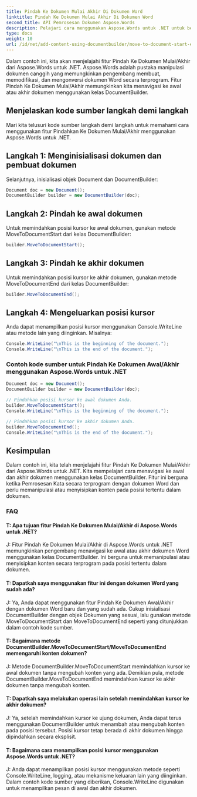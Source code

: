 ```yaml
---
title: Pindah Ke Dokumen Mulai Akhir Di Dokumen Word
linktitle: Pindah Ke Dokumen Mulai Akhir Di Dokumen Word
second_title: API Pemrosesan Dokumen Aspose.Words
description: Pelajari cara menggunakan Aspose.Words untuk .NET untuk berpindah ke awal dan akhir dokumen di dokumen Word dengan panduan langkah demi langkah ini.
type: docs
weight: 10
url: /id/net/add-content-using-documentbuilder/move-to-document-start-end/
---
```

Dalam contoh ini, kita akan menjelajahi fitur Pindah Ke Dokumen Mulai/Akhir dari Aspose.Words untuk .NET. Aspose.Words adalah pustaka manipulasi dokumen canggih yang memungkinkan pengembang membuat, memodifikasi, dan mengonversi dokumen Word secara terprogram. Fitur Pindah Ke Dokumen Mulai/Akhir memungkinkan kita menavigasi ke awal atau akhir dokumen menggunakan kelas DocumentBuilder.

## Menjelaskan kode sumber langkah demi langkah

Mari kita telusuri kode sumber langkah demi langkah untuk memahami cara menggunakan fitur Pindahkan Ke Dokumen Mulai/Akhir menggunakan Aspose.Words untuk .NET.


## Langkah 1: Menginisialisasi dokumen dan pembuat dokumen

Selanjutnya, inisialisasi objek Document dan DocumentBuilder:

```csharp
Document doc = new Document();
DocumentBuilder builder = new DocumentBuilder(doc);
```

## Langkah 2: Pindah ke awal dokumen

Untuk memindahkan posisi kursor ke awal dokumen, gunakan metode MoveToDocumentStart dari kelas DocumentBuilder:

```csharp
builder.MoveToDocumentStart();
```

## Langkah 3: Pindah ke akhir dokumen

Untuk memindahkan posisi kursor ke akhir dokumen, gunakan metode MoveToDocumentEnd dari kelas DocumentBuilder:

```csharp
builder.MoveToDocumentEnd();
```

## Langkah 4: Mengeluarkan posisi kursor

Anda dapat menampilkan posisi kursor menggunakan Console.WriteLine atau metode lain yang diinginkan. Misalnya:

```csharp
Console.WriteLine("\nThis is the beginning of the document.");
Console.WriteLine("\nThis is the end of the document.");
```

### Contoh kode sumber untuk Pindah Ke Dokumen Awal/Akhir menggunakan Aspose.Words untuk .NET

```csharp
Document doc = new Document();
DocumentBuilder builder = new DocumentBuilder(doc);

// Pindahkan posisi kursor ke awal dokumen Anda.
builder.MoveToDocumentStart();
Console.WriteLine("\nThis is the beginning of the document.");

// Pindahkan posisi kursor ke akhir dokumen Anda.
builder.MoveToDocumentEnd();
Console.WriteLine("\nThis is the end of the document.");
```

## Kesimpulan

Dalam contoh ini, kita telah menjelajahi fitur Pindah Ke Dokumen Mulai/Akhir dari Aspose.Words untuk .NET. Kita mempelajari cara menavigasi ke awal dan akhir dokumen menggunakan kelas DocumentBuilder. Fitur ini berguna ketika Pemrosesan Kata secara terprogram dengan dokumen Word dan perlu memanipulasi atau menyisipkan konten pada posisi tertentu dalam dokumen.

### FAQ

#### T: Apa tujuan fitur Pindah Ke Dokumen Mulai/Akhir di Aspose.Words untuk .NET?

J: Fitur Pindah Ke Dokumen Mulai/Akhir di Aspose.Words untuk .NET memungkinkan pengembang menavigasi ke awal atau akhir dokumen Word menggunakan kelas DocumentBuilder. Ini berguna untuk memanipulasi atau menyisipkan konten secara terprogram pada posisi tertentu dalam dokumen.

#### T: Dapatkah saya menggunakan fitur ini dengan dokumen Word yang sudah ada?

J: Ya, Anda dapat menggunakan fitur Pindah Ke Dokumen Awal/Akhir dengan dokumen Word baru dan yang sudah ada. Cukup inisialisasi DocumentBuilder dengan objek Dokumen yang sesuai, lalu gunakan metode MoveToDocumentStart dan MoveToDocumentEnd seperti yang ditunjukkan dalam contoh kode sumber.

#### T: Bagaimana metode DocumentBuilder.MoveToDocumentStart/MoveToDocumentEnd memengaruhi konten dokumen?

J: Metode DocumentBuilder.MoveToDocumentStart memindahkan kursor ke awal dokumen tanpa mengubah konten yang ada. Demikian pula, metode DocumentBuilder.MoveToDocumentEnd memindahkan kursor ke akhir dokumen tanpa mengubah konten.

#### T: Dapatkah saya melakukan operasi lain setelah memindahkan kursor ke akhir dokumen?

J: Ya, setelah memindahkan kursor ke ujung dokumen, Anda dapat terus menggunakan DocumentBuilder untuk menambah atau mengubah konten pada posisi tersebut. Posisi kursor tetap berada di akhir dokumen hingga dipindahkan secara eksplisit.

#### T: Bagaimana cara menampilkan posisi kursor menggunakan Aspose.Words untuk .NET?

J: Anda dapat menampilkan posisi kursor menggunakan metode seperti Console.WriteLine, logging, atau mekanisme keluaran lain yang diinginkan. Dalam contoh kode sumber yang diberikan, Console.WriteLine digunakan untuk menampilkan pesan di awal dan akhir dokumen.